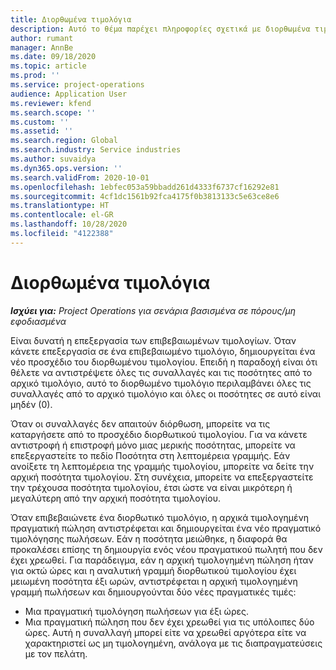 ```yaml
---
title: Διορθωμένα τιμολόγια
description: Αυτό το θέμα παρέχει πληροφορίες σχετικά με διορθωμένα τιμολόγια.
author: rumant
manager: AnnBe
ms.date: 09/18/2020
ms.topic: article
ms.prod: ''
ms.service: project-operations
audience: Application User
ms.reviewer: kfend
ms.search.scope: ''
ms.custom: ''
ms.assetid: ''
ms.search.region: Global
ms.search.industry: Service industries
ms.author: suvaidya
ms.dyn365.ops.version: ''
ms.search.validFrom: 2020-10-01
ms.openlocfilehash: 1ebfec053a59bbadd261d4333f6737cf16292e81
ms.sourcegitcommit: 4cf1dc1561b92fca4175f0b3813133c5e63ce8e6
ms.translationtype: HT
ms.contentlocale: el-GR
ms.lasthandoff: 10/28/2020
ms.locfileid: "4122388"
---
```

# <a name="corrected-invoices"></a>Διορθωμένα τιμολόγια

_**Ισχύει για:** Project Operations για σενάρια βασισμένα σε πόρους/μη εφοδιασμένα_

Είναι δυνατή η επεξεργασία των επιβεβαιωμένων τιμολογίων. Όταν κάνετε επεξεργασία σε ένα επιβεβαιωμένο τιμολόγιο, δημιουργείται ένα νέο προσχέδιο του διορθωμένου τιμολογίου. Επειδή η παραδοχή είναι ότι θέλετε να αντιστρέψετε όλες τις συναλλαγές και τις ποσότητες από το αρχικό τιμολόγιο, αυτό το διορθωμένο τιμολόγιο περιλαμβάνει όλες τις συναλλαγές από το αρχικό τιμολόγιο και όλες οι ποσότητες σε αυτό είναι μηδέν (0).

Όταν οι συναλλαγές δεν απαιτούν διόρθωση, μπορείτε να τις καταργήσετε από το προσχέδιο διορθωτικού τιμολογίου. Για να κάνετε αντιστροφή ή επιστροφή μόνο μιας μερικής ποσότητας, μπορείτε να επεξεργαστείτε το πεδίο Ποσότητα στη λεπτομέρεια γραμμής. Εάν ανοίξετε τη λεπτομέρεια της γραμμής τιμολογίου, μπορείτε να δείτε την αρχική ποσότητα τιμολογίου. Στη συνέχεια, μπορείτε να επεξεργαστείτε την τρέχουσα ποσότητα τιμολογίου, έτσι ώστε να είναι μικρότερη ή μεγαλύτερη από την αρχική ποσότητα τιμολογίου.

Όταν επιβεβαιώνετε ένα διορθωτικό τιμολόγιο, η αρχικά τιμολογημένη πραγματική πώληση αντιστρέφεται και δημιουργείται ένα νέο πραγματικό τιμολόγησης πωλήσεων. Εάν η ποσότητα μειώθηκε, η διαφορά θα προκαλέσει επίσης τη δημιουργία ενός νέου πραγματικού πωλητή που δεν έχει χρεωθεί. Για παράδειγμα, εάν η αρχική τιμολογημένη πώληση ήταν για οκτώ ώρες και η αναλυτική γραμμή διορθωτικού τιμολογίου έχει μειωμένη ποσότητα έξι ωρών, αντιστρέφεται η αρχική τιμολογημένη γραμμή πωλήσεων και δημιουργούνται δύο νέες πραγματικές τιμές:

- Μια πραγματική τιμολόγηση πωλήσεων για έξι ώρες.
- Μια πραγματική πώληση που δεν έχει χρεωθεί για τις υπόλοιπες δύο ώρες. Αυτή η συναλλαγή μπορεί είτε να χρεωθεί αργότερα είτε να χαρακτηριστεί ως μη τιμολογημένη, ανάλογα με τις διαπραγματεύσεις με τον πελάτη.
